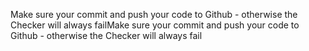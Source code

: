 Make sure your commit and push your code to Github - otherwise the Checker will always failMake sure your commit and push your code to Github - otherwise the Checker will always fail
